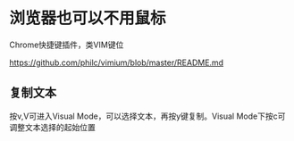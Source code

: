 # 浏览器也可以不用鼠标

Chrome快捷键插件，类VIM键位

https://github.com/philc/vimium/blob/master/README.md

## 复制文本

按v,V可进入Visual Mode，可以选择文本，再按y键复制。Visual Mode下按c可调整文本选择的起始位置

